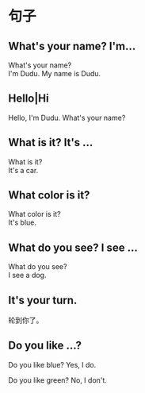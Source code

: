 # 句子
## What's your name? I'm...
What's your name?  
I'm Dudu. My name is Dudu.

## Hello|Hi
Hello, I'm Dudu. What's your name?

## What is it? It's ...
What is it?  
It's a car.

## What color is it?
What color is it?  
It's blue.

## What do you see? I see ...
What do you see?  
I see a dog.

## It's your turn.
轮到你了。

## Do you like ...?
Do you like blue?
Yes, I do.

Do you like green?
No, I don't.
